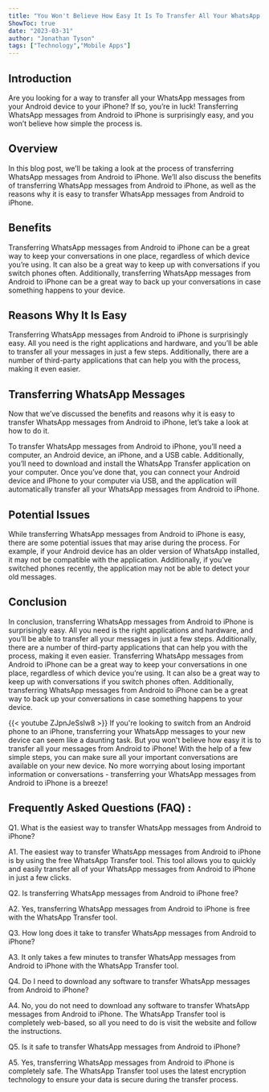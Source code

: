 ```yaml
---
title: "You Won't Believe How Easy It Is To Transfer All Your WhatsApp Messages From Android To iPhone!"
ShowToc: true 
date: "2023-03-31"
author: "Jonathan Tyson" 
tags: ["Technology","Mobile Apps"]
---
```

## Introduction

Are you looking for a way to transfer all your WhatsApp messages from your Android device to your iPhone? If so, you’re in luck! Transferring WhatsApp messages from Android to iPhone is surprisingly easy, and you won’t believe how simple the process is.

## Overview

In this blog post, we’ll be taking a look at the process of transferring WhatsApp messages from Android to iPhone. We’ll also discuss the benefits of transferring WhatsApp messages from Android to iPhone, as well as the reasons why it is easy to transfer WhatsApp messages from Android to iPhone.

## Benefits

Transferring WhatsApp messages from Android to iPhone can be a great way to keep your conversations in one place, regardless of which device you’re using. It can also be a great way to keep up with conversations if you switch phones often. Additionally, transferring WhatsApp messages from Android to iPhone can be a great way to back up your conversations in case something happens to your device.

## Reasons Why It Is Easy

Transferring WhatsApp messages from Android to iPhone is surprisingly easy. All you need is the right applications and hardware, and you’ll be able to transfer all your messages in just a few steps. Additionally, there are a number of third-party applications that can help you with the process, making it even easier.

## Transferring WhatsApp Messages

Now that we’ve discussed the benefits and reasons why it is easy to transfer WhatsApp messages from Android to iPhone, let’s take a look at how to do it. 

To transfer WhatsApp messages from Android to iPhone, you’ll need a computer, an Android device, an iPhone, and a USB cable. Additionally, you’ll need to download and install the WhatsApp Transfer application on your computer. Once you’ve done that, you can connect your Android device and iPhone to your computer via USB, and the application will automatically transfer all your WhatsApp messages from Android to iPhone.

## Potential Issues

While transferring WhatsApp messages from Android to iPhone is easy, there are some potential issues that may arise during the process. For example, if your Android device has an older version of WhatsApp installed, it may not be compatible with the application. Additionally, if you’ve switched phones recently, the application may not be able to detect your old messages.

## Conclusion

In conclusion, transferring WhatsApp messages from Android to iPhone is surprisingly easy. All you need is the right applications and hardware, and you’ll be able to transfer all your messages in just a few steps. Additionally, there are a number of third-party applications that can help you with the process, making it even easier. Transferring WhatsApp messages from Android to iPhone can be a great way to keep your conversations in one place, regardless of which device you’re using. It can also be a great way to keep up with conversations if you switch phones often. Additionally, transferring WhatsApp messages from Android to iPhone can be a great way to back up your conversations in case something happens to your device.

{{< youtube ZJpnJeSslw8 >}} 
If you're looking to switch from an Android phone to an iPhone, transferring your WhatsApp messages to your new device can seem like a daunting task. But you won't believe how easy it is to transfer all your messages from Android to iPhone! With the help of a few simple steps, you can make sure all your important conversations are available on your new device. No more worrying about losing important information or conversations - transferring your WhatsApp messages from Android to iPhone is a breeze!

## Frequently Asked Questions (FAQ) :
Q1. What is the easiest way to transfer WhatsApp messages from Android to iPhone?

A1. The easiest way to transfer WhatsApp messages from Android to iPhone is by using the free WhatsApp Transfer tool. This tool allows you to quickly and easily transfer all of your WhatsApp messages from Android to iPhone in just a few clicks. 

Q2. Is transferring WhatsApp messages from Android to iPhone free?

A2. Yes, transferring WhatsApp messages from Android to iPhone is free with the WhatsApp Transfer tool. 

Q3. How long does it take to transfer WhatsApp messages from Android to iPhone?

A3. It only takes a few minutes to transfer WhatsApp messages from Android to iPhone with the WhatsApp Transfer tool. 

Q4. Do I need to download any software to transfer WhatsApp messages from Android to iPhone?

A4. No, you do not need to download any software to transfer WhatsApp messages from Android to iPhone. The WhatsApp Transfer tool is completely web-based, so all you need to do is visit the website and follow the instructions. 

Q5. Is it safe to transfer WhatsApp messages from Android to iPhone?

A5. Yes, transferring WhatsApp messages from Android to iPhone is completely safe. The WhatsApp Transfer tool uses the latest encryption technology to ensure your data is secure during the transfer process.


